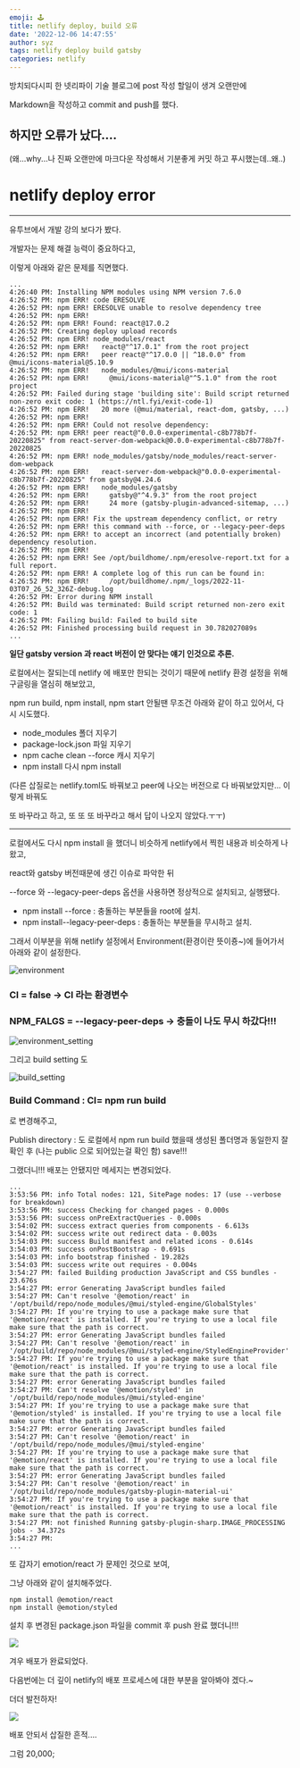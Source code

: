 ```yaml
---
emoji: 🕹
title: netlify deploy, build 오류
date: '2022-12-06 14:47:55'
author: syz
tags: netlify deploy build gatsby
categories: netlify
---
```


방치되다시피 한 넷리파이 기술 블로그에 post 작성 할일이 생겨 오랜만에

Markdown을 작성하고 commit and push를 했다.

## 하지만 오류가 났다....
(왜...why...나 진짜 오랜만에 마크다운 작성해서 기분좋게 커밋 하고 푸시했는데..왜..)

# netlify deploy error
***

유투브에서 개발 강의 보다가 봤다.

개발자는 문제 해결 능력이 중요하다고,

이렇게 아래와 같은 문제를 직면했다.

```
...
4:26:40 PM: Installing NPM modules using NPM version 7.6.0
4:26:52 PM: npm ERR! code ERESOLVE
4:26:52 PM: npm ERR! ERESOLVE unable to resolve dependency tree
4:26:52 PM: npm ERR!
4:26:52 PM: npm ERR! Found: react@17.0.2
4:26:52 PM: Creating deploy upload records
4:26:52 PM: npm ERR! node_modules/react
4:26:52 PM: npm ERR!   react@"^17.0.1" from the root project
4:26:52 PM: npm ERR!   peer react@"^17.0.0 || ^18.0.0" from @mui/icons-material@5.10.9
4:26:52 PM: npm ERR!   node_modules/@mui/icons-material
4:26:52 PM: npm ERR!     @mui/icons-material@"^5.1.0" from the root project
4:26:52 PM: Failed during stage 'building site': Build script returned non-zero exit code: 1 (https://ntl.fyi/exit-code-1)
4:26:52 PM: npm ERR!   20 more (@mui/material, react-dom, gatsby, ...)
4:26:52 PM: npm ERR!
4:26:52 PM: npm ERR! Could not resolve dependency:
4:26:52 PM: npm ERR! peer react@"0.0.0-experimental-c8b778b7f-20220825" from react-server-dom-webpack@0.0.0-experimental-c8b778b7f-20220825
4:26:52 PM: npm ERR! node_modules/gatsby/node_modules/react-server-dom-webpack
4:26:52 PM: npm ERR!   react-server-dom-webpack@"0.0.0-experimental-c8b778b7f-20220825" from gatsby@4.24.6
4:26:52 PM: npm ERR!   node_modules/gatsby
4:26:52 PM: npm ERR!     gatsby@"^4.9.3" from the root project
4:26:52 PM: npm ERR!     24 more (gatsby-plugin-advanced-sitemap, ...)
4:26:52 PM: npm ERR!
4:26:52 PM: npm ERR! Fix the upstream dependency conflict, or retry
4:26:52 PM: npm ERR! this command with --force, or --legacy-peer-deps
4:26:52 PM: npm ERR! to accept an incorrect (and potentially broken) dependency resolution.
4:26:52 PM: npm ERR!
4:26:52 PM: npm ERR! See /opt/buildhome/.npm/eresolve-report.txt for a full report.
4:26:52 PM: npm ERR! A complete log of this run can be found in:
4:26:52 PM: npm ERR!     /opt/buildhome/.npm/_logs/2022-11-03T07_26_52_326Z-debug.log
4:26:52 PM: Error during NPM install
4:26:52 PM: Build was terminated: Build script returned non-zero exit code: 1
4:26:52 PM: Failing build: Failed to build site
4:26:52 PM: Finished processing build request in 30.782027089s
...
```
**일단 gatsby version 과 react 버전이 안 맞다는 얘기 인것으로 추론.**

로컬에서는 잘되는데 netlify 에 배포만 한되는 것이기 때문에 netlify 환경 설정을 위해 구글링을 열심히 해보았고,

npm run build, npm install, npm start 안될땐 무조건 아래와 같이 하고 있어서, 다시 시도했다.

 - node_modules 폴더 지우기
 - package-lock.json 파일 지우기
 - npm cache clean --force 캐시 지우기
 - npm install 다시 npm install

(다른 삽질로는 netlify.toml도 바꿔보고 peer에 나오는 버전으로 다 바꿔보았지만... 이렇게 바꿔도

또 바꾸라고 하고, 또 또 또 바꾸라고 해서 답이 나오지 않았다.ㅜㅜ)

***

로컬에서도 다시 npm install 을 했더니 비슷하게 netlify에서 찍힌 내용과 비슷하게 나왔고,

react와 gatsby 버전때문에 생긴 이슈로 파악한 뒤

--force 와 --legacy-peer-deps 옵션을 사용하면 정상적으로 설치되고, 실행됐다.

 - npm install --force : 충돌하는 부분들을 root에 설치.
 - npm install--legacy-peer-deps :  충돌하는 부분들을 무시하고 설치.

그래서 이부분을 위해 netlify 설정에서 Environment(환경이란 뜻이죵~)에 들어가서 아래와 같이 설정한다.
<style>
.gatsby-resp-image-wrapper {
    margin-left: inherit !important;
    width: 100% !important;
}
</style>
![environment](environment.png)

### CI = false -> CI 라는 환경변수

### NPM_FALGS = --legacy-peer-deps -> 충돌이 나도 무시 하갔다!!!

![environment_setting](environment_setting.png)

그리고 build setting 도 

![build_setting](build_setting.png)

### Build Command : CI= npm run build 

로 변경해주고, 

Publish directory : 도 로컬에서 npm run build 했을때 생성된 폴더명과 동일한지 잘 확인 후 (나는 public 으로 되어있는걸 확인 함) save!!!

그랬더니!!! 배포는 안됐지만 메세지는 변경되었다.

```
...
3:53:56 PM: info Total nodes: 121, SitePage nodes: 17 (use --verbose for breakdown)
3:53:56 PM: success Checking for changed pages - 0.000s
3:53:56 PM: success onPreExtractQueries - 0.000s
3:54:02 PM: success extract queries from components - 6.613s
3:54:02 PM: success write out redirect data - 0.003s
3:54:03 PM: success Build manifest and related icons - 0.614s
3:54:03 PM: success onPostBootstrap - 0.691s
3:54:03 PM: info bootstrap finished - 19.282s
3:54:03 PM: success write out requires - 0.004s
3:54:27 PM: failed Building production JavaScript and CSS bundles - 23.676s
3:54:27 PM: error Generating JavaScript bundles failed
3:54:27 PM: Can't resolve '@emotion/react' in '/opt/build/repo/node_modules/@mui/styled-engine/GlobalStyles'
3:54:27 PM: If you're trying to use a package make sure that '@emotion/react' is installed. If you're trying to use a local file make sure that the path is correct.
3:54:27 PM: error Generating JavaScript bundles failed
3:54:27 PM: Can't resolve '@emotion/react' in '/opt/build/repo/node_modules/@mui/styled-engine/StyledEngineProvider'
3:54:27 PM: If you're trying to use a package make sure that '@emotion/react' is installed. If you're trying to use a local file make sure that the path is correct.
3:54:27 PM: error Generating JavaScript bundles failed
3:54:27 PM: Can't resolve '@emotion/styled' in '/opt/build/repo/node_modules/@mui/styled-engine'
3:54:27 PM: If you're trying to use a package make sure that '@emotion/styled' is installed. If you're trying to use a local file make sure that the path is correct.
3:54:27 PM: error Generating JavaScript bundles failed
3:54:27 PM: Can't resolve '@emotion/react' in '/opt/build/repo/node_modules/@mui/styled-engine'
3:54:27 PM: If you're trying to use a package make sure that '@emotion/react' is installed. If you're trying to use a local file make sure that the path is correct.
3:54:27 PM: error Generating JavaScript bundles failed
3:54:27 PM: Can't resolve '@emotion/react' in '/opt/build/repo/node_modules/gatsby-plugin-material-ui'
3:54:27 PM: If you're trying to use a package make sure that '@emotion/react' is installed. If you're trying to use a local file make sure that the path is correct.
3:54:27 PM: not finished Running gatsby-plugin-sharp.IMAGE_PROCESSING jobs - 34.372s
3:54:27 PM: 
...
```

또 갑자기 emotion/react 가 문제인 것으로 보여,

그냥 아래와 같이 설치해주었다.

```shell
npm install @emotion/react 
npm install @emotion/styled
```
설치 후 변경된 package.json 파일을 commit 후 push 완료 했더니!!!

<img src="/deploy_published1.png">

겨우 배포가 완료되었다.

다음번에는 더 깊이 netlify의 배포 프로세스에 대한 부분을 알아봐야 겠다.~

더더 발전하자!

<img src="/error.png">

배포 안되서 삽질한 흔적....

그럼 20,000;

